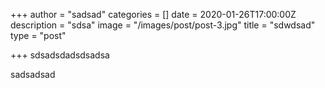 +++
author = "sadsad"
categories = []
date = 2020-01-26T17:00:00Z
description = "sdsa"
image = "/images/post/post-3.jpg"
title = "sdwdsad"
type = "post"

+++
sdsadsdadsdsadsa

sadsadsad